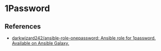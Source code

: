 # 1Password

## References

- [darkwizard242/ansible\-role\-onepassword: Ansible role for 1password\. Available on Ansible Galaxy\.](https://github.com/darkwizard242/ansible-role-onepassword)
